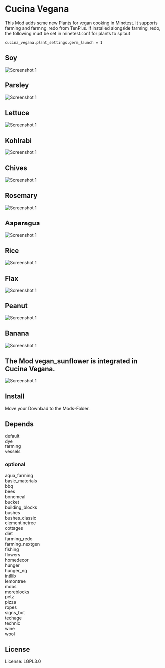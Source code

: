 # Cucina Vegana


This Mod adds some new Plants for vegan cooking in Minetest.
It supports farming and farming_redo from TenPlus. If installed alongside farming_redo, the following must be set in minetest.conf for plants to sprout

`cucina_vegana.plant_settings.germ_launch = 1`

## Soy
![Screenshot 1](textures/cucina_vegana_soy_screenshot.jpg)
<br>
## Parsley
![Screenshot 1](textures/cucina_vegana_parsley_screenshot.jpg)
<br>
## Lettuce
![Screenshot 1](textures/cucina_vegana_lettuce_screenshot.jpg)
<br>
## Kohlrabi
![Screenshot 1](textures/cucina_vegana_kohlrabi_screenshot.jpg)
<br>
## Chives
![Screenshot 1](textures/cucina_vegana_chives_screenshot.jpg)
<br>
## Rosemary
![Screenshot 1](textures/cucina_vegana_rosemary_screenshot.jpg)
<br>

## Asparagus
![Screenshot 1](textures/cucina_vegana_asparagus_screenshot.jpg)
<br>

## Rice
![Screenshot 1](textures/cucina_vegana_rice_screenshot.jpg)
<br>

## Flax
![Screenshot 1](textures/cucina_vegana_flax_screenshot.jpg)
<br>

## Peanut
![Screenshot 1](textures/cucina_vegana_peanut_screenshot.jpg)
<br>

## Banana
![Screenshot 1](textures/cucina_vegana_banana_screenshot.jpg)
<br>

## The Mod vegan_sunflower is integrated in Cucina Vegana.
![Screenshot 1](textures/cucina_vegana_sunflower_screenshot.jpg)

## Install

Move your Download to the Mods-Folder.

## Depends

default<br>
dye<br>
farming<br>
vessels<br>

### optional

aqua_farming<br>
basic_materials<br>
bbq<br>
bees<br>
bonemeal<br>
bucket<br>
building_blocks<br>
bushes<br>
bushes_classic<br>
clementinetree<br>
cottages<br>
diet<br>
farming_redo<br>
farming_nextgen<br>
fishing<br>
flowers<br>
homedecor<br>
hunger<br>
hunger_ng<br>
intllib<br>
lemontree<br>
mobs<br>
moreblocks<br>
petz<br>
pizza<br>
ropes<br>
signs_bot<br>
techage<br>
technic<br>
wine<br>
wool<br>

## License

License: LGPL3.0



